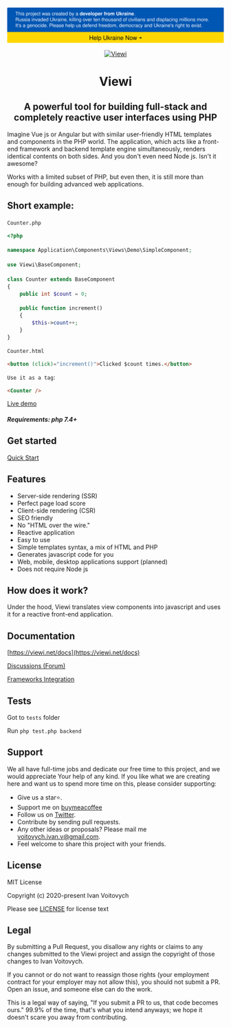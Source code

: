 [![Stand With Ukraine](https://raw.githubusercontent.com/vshymanskyy/StandWithUkraine/main/banner-direct-single.svg)](https://stand-with-ukraine.pp.ua)

<p align="center"><a href="https://github.com/viewi/viewi#logo"><img src="https://dev.viewi.net/logo-ua.svg" alt="Viewi" height="180"/></a></p>
<h1 align="center">Viewi</h1>
<h2 align="center">A powerful tool for building full-stack and completely reactive user interfaces using PHP</h2>

Imagine Vue js or Angular but with similar user-friendly HTML templates and components in the PHP world. The application, which acts like a front-end framework and backend template engine simultaneously, renders identical contents on both sides. And you don't even need Node js. Isn't it awesome?

Works with a limited subset of PHP, but even then, it is still more than enough for building advanced web applications.

Short example:
--------
`Counter.php`
```php
<?php

namespace Application\Components\Views\Demo\SimpleComponent;

use Viewi\BaseComponent;

class Counter extends BaseComponent
{
    public int $count = 0;

    public function increment()
    {
        $this->count++;
    }
}
```
`Counter.html` 
```html
<button (click)="increment()">Clicked $count times.</button>
```
`Use it as a tag`:
```html
<Counter />
```
[Live demo](https://viewi.net/)

#### *Requirements: php 7.4+*

Get started
-----------
[Quick Start](https://viewi.net/docs)

Features
----------------
- Server-side rendering (SSR)
- Perfect page load score
- Client-side rendering (CSR)
- SEO friendly
- No "HTML over the wire."
- Reactive application
- Easy to use
- Simple templates syntax, a mix of HTML and PHP
- Generates javascript code for you
- Web, mobile, desktop applications support (planned)
- Does not require Node js

## How does it work?

Under the hood, Viewi translates view components into javascript and uses it for a reactive front-end application.

## Documentation

[https://viewi.net/docs](https://viewi.net/docs)

[Discussions (Forum)](https://github.com/viewi/viewi/discussions)

[Frameworks Integration](https://viewi.net/docs/integrations)

## Tests

Got to `tests` folder

Run `php test.php backend`

Support
--------

We all have full-time jobs and dedicate our free time to this project, and we would appreciate Your help of any kind. If you like what we are creating here and want us to spend more time on this, please consider supporting:

 - Give us a star⭐.
 - Support me on [buymeacoffee](https://www.buymeacoffee.com/ivan.v)
 - Follow us on [Twitter](https://twitter.com/viewiphp).
 - Contribute by sending pull requests.
 - Any other ideas or proposals? Please mail me voitovych.ivan.v@gmail.com.
 - Feel welcome to share this project with your friends.


License
--------

MIT License

Copyright (c) 2020-present Ivan Voitovych

Please see [LICENSE](/LICENSE) for license text


Legal
------

By submitting a Pull Request, you disallow any rights or claims to any changes submitted to the Viewi project and assign the copyright of those changes to Ivan Voitovych.

If you cannot or do not want to reassign those rights (your employment contract for your employer may not allow this), you should not submit a PR. Open an issue, and someone else can do the work.

This is a legal way of saying, "If you submit a PR to us, that code becomes ours." 99.9% of the time, that's what you intend anyways; we hope it doesn't scare you away from contributing.
